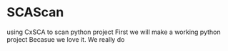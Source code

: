# SCAScan
using CxSCA to scan python project 
First we will make a working python project
Becasue we love it. We really do